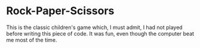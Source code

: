 # Rock-Paper-Scissors
This is the classic children's game which, I must admit, I had not played before writing this piece of code.
It was fun, even though the computer beat me most of the time.
